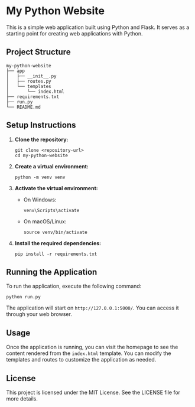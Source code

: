 # My Python Website

This is a simple web application built using Python and Flask. It serves as a starting point for creating web applications with Python.

## Project Structure

```
my-python-website
├── app
│   ├── __init__.py
│   ├── routes.py
│   └── templates
│       └── index.html
├── requirements.txt
├── run.py
└── README.md
```

## Setup Instructions

1. **Clone the repository:**
   ```
   git clone <repository-url>
   cd my-python-website
   ```

2. **Create a virtual environment:**
   ```
   python -m venv venv
   ```

3. **Activate the virtual environment:**
   - On Windows:
     ```
     venv\Scripts\activate
     ```
   - On macOS/Linux:
     ```
     source venv/bin/activate
     ```

4. **Install the required dependencies:**
   ```
   pip install -r requirements.txt
   ```

## Running the Application

To run the application, execute the following command:
```
python run.py
```

The application will start on `http://127.0.0.1:5000/`. You can access it through your web browser.

## Usage

Once the application is running, you can visit the homepage to see the content rendered from the `index.html` template. You can modify the templates and routes to customize the application as needed.

## License

This project is licensed under the MIT License. See the LICENSE file for more details.